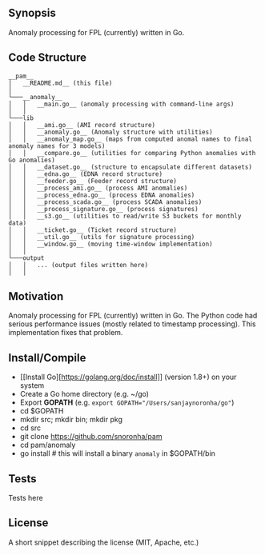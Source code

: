 ## Synopsis

Anomaly processing for FPL (currently) written in Go.

## Code Structure

```
__pam__
│   __README.md__ (this file)
│
└───__anomaly__
│   │   __main.go__ (anomaly processing with command-line args)
│   │
└───lib
│   │   __ami.go__ (AMI record structure)
│   │   __anomaly.go__ (Anomaly structure with utilities)
│   │   __anomaly_map.go__ (maps from computed anomal names to final anomaly names for 3 models)
│   │   __compare.go__ (utilities for comparing Python anomalies with Go anomalies)
│   │   __dataset.go__ (structure to encapsulate different datasets)
│   │   __edna.go__ (EDNA record structure)
│   │   __feeder.go__ (Feeder record structure)
│   │   __process_ami.go__ (process AMI anomalies)
│   │   __process_edna.go__ (process EDNA anomalies)
│   │   __process_scada.go__ (process SCADA anomalies)
│   │   __process_signature.go__ (process signatures)
│   │   __s3.go__ (utilities to read/write S3 buckets for monthly data)
│   │   __ticket.go__ (Ticket record structure)
│   │   __util.go__ (utils for signature processing)
│   │   __window.go__ (moving time-window implementation)
│   │
└───output
│   │   ... (output files written here)
│   │
```

## Motivation

Anomaly processing for FPL (currently) written in Go. The Python code had serious performance issues (mostly related to timestamp processing). This implementation fixes that problem.

## Install/Compile

* [[Install Go][https://golang.org/doc/install]] (version 1.8+) on your system
* Create a Go home directory (e.g. ~/go)
* Export **GOPATH** (e.g. `export GOPATH="/Users/sanjaynoronha/go"`)
* cd $GOPATH
* mkdir src; mkdir bin; mkdir pkg
* cd src
* git clone https://github.com/snoronha/pam
* cd pam/anomaly
* go install # this will install a binary `anomaly` in $GOPATH/bin

## Tests

Tests here

## License

A short snippet describing the license (MIT, Apache, etc.)